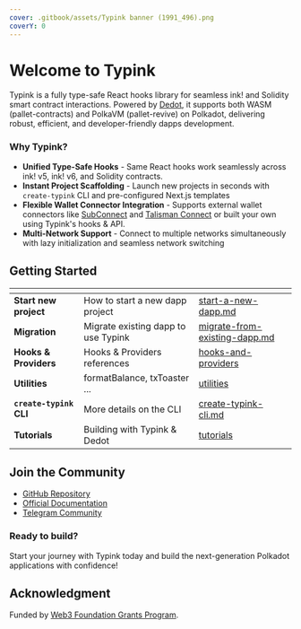 ```yaml
---
cover: .gitbook/assets/Typink banner (1991_496).png
coverY: 0
---
```


# Welcome to Typink

Typink is a fully type-safe React hooks library for seamless ink! and Solidity smart contract interactions. Powered by [Dedot](https://dedot.dev), it supports both WASM (pallet-contracts) and PolkaVM (pallet-revive) on Polkadot, delivering robust, efficient, and developer-friendly dapps development.

### Why Typink?

* **Unified Type-Safe Hooks** - Same React hooks work seamlessly across ink! v5, ink! v6, and Solidity contracts.
* **Instant Project Scaffolding** - Launch new projects in seconds with `create-typink` CLI and pre-configured Next.js templates
* **Flexible Wallet Connector Integration** - Supports external wallet connectors like [SubConnect](https://github.com/Koniverse/SubConnect-v2) and [Talisman Connect](https://github.com/TalismanSociety/talisman-connect) or built your own using Typink's hooks & API.
* **Multi-Network Support** - Connect to multiple networks simultaneously with lazy initialization and seamless network switching

## Getting Started

<table data-view="cards"><thead><tr><th></th><th></th><th data-hidden data-card-target data-type="content-ref"></th></tr></thead><tbody><tr><td><strong>Start new project</strong></td><td>How to start a new dapp project</td><td><a href="getting-started/start-a-new-dapp.md">start-a-new-dapp.md</a></td></tr><tr><td><strong>Migration</strong></td><td>Migrate existing dapp to use Typink</td><td><a href="getting-started/migrate-from-existing-dapp.md">migrate-from-existing-dapp.md</a></td></tr><tr><td><strong>Hooks &#x26; Providers</strong></td><td>Hooks &#x26; Providers references</td><td><a href="hooks-and-providers/">hooks-and-providers</a></td></tr><tr><td><strong>Utilities</strong></td><td>formatBalance, txToaster ...</td><td><a href="utilities/">utilities</a></td></tr><tr><td><strong><code>create-typink</code> CLI</strong></td><td>More details on the CLI</td><td><a href="create-typink-cli.md">create-typink-cli.md</a></td></tr><tr><td><strong>Tutorials</strong></td><td>Building with Typink &#x26; Dedot</td><td><a href="help-and-faq/tutorials/">tutorials</a></td></tr></tbody></table>



## Join the Community

* [GitHub Repository](https://github.com/dedotdev/typink)
* [Official Documentation](https://docs.dedot.dev/typink)
* [Telegram Community](https://t.me/JoinDedot)

### Ready to build?

Start your journey with Typink today and build the next-generation Polkadot applications with confidence!

## Acknowledgment

Funded by [Web3 Foundation Grants Program](https://grants.web3.foundation/).

